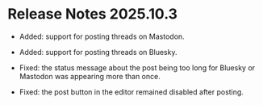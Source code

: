 # Release Notes 2025.10.3

- Added: support for posting threads on Mastodon.
- Added: support for posting threads on Bluesky.


- Fixed: the status message about the post being too long for Bluesky or Mastodon was appearing more than once.
- Fixed: the post button in the editor remained disabled after posting.



